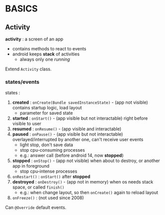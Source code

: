 # BASICS


## Activity

**activity** : a screen of an app  
*	contains methods to react to events
*	android keeps **stack** of activities
	*	always only one _running_

Extend `Activity` class.  

### states/events

states :
1.	**created** : `onCreate(Bundle savedInstanceState)` - (app not visible) contains startup logic, load layout
	*	parameter for saved state
2.	**started** : `onStart()` - (app visible but not interactable) right before visible to user  
3.	**resumed** : `onResume()` - (app visible and interactable)  
4.	**paused** : `onPause()` - (app visible but not interactable) overlayed/interrupted by another one, can't receive user events  
	*	light stop, don't save data
	*	stop cpu-consuming processes
	*	e.g.: answer call (before android 14, now **stopped**)
5.	**stopped** : `onStop()` - (app not visible) when about to destroy, or another app in foreground 
	*	stop cpu-intense processes
6.	`onRestart()` : `onStart()` after **stopped**    
7.	**destroyed** : `onDestroy()` - (app not in memory) when os needs stack space, or called `finish()`   
	*	e.g.: when change layout, so then `onCreate()` again to reload layout
8.	`onFreeze()` : (not used since 2008)  

Can `@Override` default events.  

